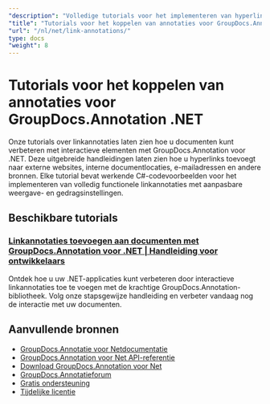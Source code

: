```yaml
---
"description": "Volledige tutorials voor het implementeren van hyperlinks en gekoppelde annotaties in documenten met GroupDocs.Annotation voor .NET."
"title": "Tutorials voor het koppelen van annotaties voor GroupDocs.Annotation .NET"
"url": "/nl/net/link-annotations/"
type: docs
"weight": 8
---
```


# Tutorials voor het koppelen van annotaties voor GroupDocs.Annotation .NET

Onze tutorials over linkannotaties laten zien hoe u documenten kunt verbeteren met interactieve elementen met GroupDocs.Annotation voor .NET. Deze uitgebreide handleidingen laten zien hoe u hyperlinks toevoegt naar externe websites, interne documentlocaties, e-mailadressen en andere bronnen. Elke tutorial bevat werkende C#-codevoorbeelden voor het implementeren van volledig functionele linkannotaties met aanpasbare weergave- en gedragsinstellingen.

## Beschikbare tutorials

### [Linkannotaties toevoegen aan documenten met GroupDocs.Annotation voor .NET | Handleiding voor ontwikkelaars](./adding-link-annotations-groupdocs-annotation-dotnet/)
Ontdek hoe u uw .NET-applicaties kunt verbeteren door interactieve linkannotaties toe te voegen met de krachtige GroupDocs.Annotation-bibliotheek. Volg onze stapsgewijze handleiding en verbeter vandaag nog de interactie met uw documenten.

## Aanvullende bronnen

- [GroupDocs.Annotatie voor Netdocumentatie](https://docs.groupdocs.com/annotation/net/)
- [GroupDocs.Annotation voor Net API-referentie](https://reference.groupdocs.com/annotation/net/)
- [Download GroupDocs.Annotation voor Net](https://releases.groupdocs.com/annotation/net/)
- [GroupDocs.Annotatieforum](https://forum.groupdocs.com/c/annotation)
- [Gratis ondersteuning](https://forum.groupdocs.com/)
- [Tijdelijke licentie](https://purchase.groupdocs.com/temporary-license/)